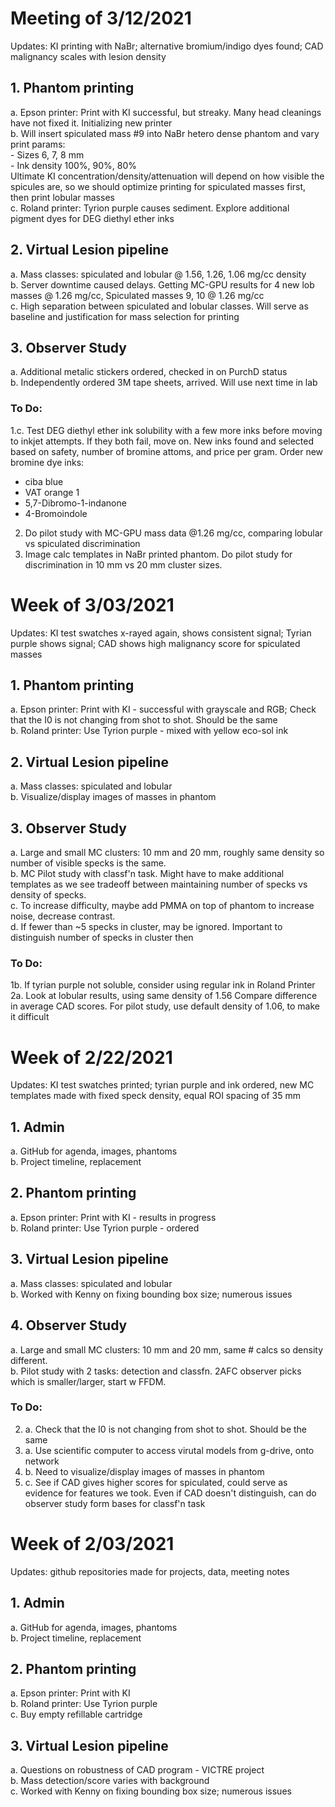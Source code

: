 # Meeting of 3/12/2021
Updates: KI printing with NaBr; alternative bromium/indigo dyes found; CAD malignancy scales with lesion density

## 1. Phantom printing
a.	Epson printer: Print with KI successful, but streaky. Many head cleanings have not fixed it. Initializing new printer <br>
b.  Will insert spiculated mass #9 into NaBr hetero dense phantom and vary print params: <br>
        -     Sizes 6, 7, 8 mm <br>
        -     Ink density 100%, 90%, 80% <br>
    Ultimate KI concentration/density/attenuation will depend on how visible the spicules are, so we should optimize printing for spiculated masses first, then print lobular       masses <br>
c.	Roland printer: Tyrion purple causes sediment. Explore additional pigment dyes for DEG diethyl ether inks <br>

## 2. Virtual Lesion pipeline
a.	Mass classes: spiculated and lobular @ 1.56, 1.26, 1.06 mg/cc density <br>
b.    Server downtime caused delays. Getting MC-GPU results for 4 new lob masses @ 1.26 mg/cc, Spiculated masses 9, 10 @ 1.26 mg/cc <br>
c.	High separation between spiculated and lobular classes. Will serve as baseline and justification for mass selection for printing <br>

## 3. Observer Study
a.  Additional metalic stickers ordered, checked in on PurchD status <br>
b.  Independently ordered 3M tape sheets, arrived. Will use next time in lab

### To Do:
1.c. Test DEG diethyl ether ink solubility with a few more inks before moving to inkjet attempts. If they both fail, move on. New inks found and selected based on safety, number of bromine attoms, and price per gram. Order new bromine dye inks: <br>
 - ciba blue <br>
 - VAT orange 1 <br>
 - 5,7-Dibromo-1-indanone <br>
 - 4-Bromoindole   <br>
2. Do pilot study with MC-GPU mass data @1.26 mg/cc, comparing lobular vs spiculated discrimination <br>
3. Image calc templates in NaBr printed phantom. Do pilot study for discrimination in 10 mm vs 20 mm cluster sizes. <br>


# Week of 3/03/2021
Updates: KI test swatches x-rayed again, shows consistent signal; Tyrian purple shows signal; CAD shows high malignancy score for spiculated masses

## 1. Phantom printing
a.	Epson printer: Print with KI - successful with grayscale and RGB; Check that the I0 is not changing from shot to shot. Should be the same<br>
b.	Roland printer: Use Tyrion purple - mixed with yellow eco-sol ink

## 2. Virtual Lesion pipeline
a.	Mass classes: spiculated and lobular <br>
b.	Visualize/display images of masses in phantom <br>

## 3. Observer Study
a.  Large and small MC clusters: 10 mm and 20 mm, roughly same density so number of visible specks is the same. <br>
b.  MC Pilot study with classf'n task. Might have to make additional templates as we see tradeoff between maintaining number of specks vs density of specks. <br>
c.  To increase difficulty, maybe add PMMA on top of phantom to increase noise, decrease contrast. <br>
d.  If fewer than ~5 specks in cluster, may be ignored. Important to distinguish number of specks in cluster then <br>

### To Do:
1b. If tyrian purple not soluble, consider using regular ink in Roland Printer <br>
2a. Look at lobular results, using same density of 1.56 Compare difference in average CAD scores. For pilot study, use default density of 1.06, to make it difficult <br>


# Week of 2/22/2021
Updates: KI test swatches printed; tyrian purple and ink ordered, new MC templates made with fixed speck density, equal ROI spacing of 35 mm

## 1. Admin
a.	GitHub for agenda, images, phantoms <br>
b.	Project timeline, replacement <br>

## 2. Phantom printing
a.	Epson printer: Print with KI - results in progress <br>
b.	Roland printer: Use Tyrion purple - ordered <br>

## 3. Virtual Lesion pipeline
a.	Mass classes: spiculated and lobular <br>
b.	Worked with Kenny on fixing bounding box size; numerous issues <br>

## 4. Observer Study
a.  Large and small MC clusters: 10 mm and 20 mm, same # calcs so density different. <br>
b.  Pilot study with 2 tasks: detection and classfn. 2AFC observer picks which is smaller/larger, start w FFDM. <br>

### To Do:
2. a. Check that the I0 is not changing from shot to shot. Should be the same <br>
3. a. Use scientific computer to access virutal models from g-drive, onto network <br>
3. b. Need to visualize/display images of masses in phantom <br>
3. c. See if CAD gives higher scores for spiculated, could serve as evidence for features we took. Even if CAD doesn't distinguish, can do observer study form bases for classf'n task <br>


# Week of 2/03/2021
Updates: github repositories made for projects, data, meeting notes

## 1.	Admin
  a.	GitHub for agenda, images, phantoms <br>
  b.	Project timeline, replacement <br>

## 2.	Phantom printing
  a.	Epson printer: Print with KI <br>
  b.	Roland printer: Use Tyrion purple <br>
  c.	Buy empty refillable cartridge <br>

## 3.	Virtual Lesion pipeline
  a.	Questions on robustness of CAD program - VICTRE project <br>
  b.	Mass detection/score varies with background <br>
  c.	Worked with Kenny on fixing bounding box size; numerous issues <br>
